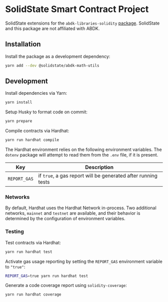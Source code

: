 # SolidState Smart Contract Project

SolidState extensions for the `abdk-libraries-solidity` [package](https://www.npmjs.com/package/abdk-libraries-solidity). SolidState and this package are not affiliated with ABDK.

## Installation

Install the package as a development dependency:

```bash
yarn add --dev @solidstate/abdk-math-utils
```

## Development

Install dependencies via Yarn:

```bash
yarn install
```

Setup Husky to format code on commit:

```bash
yarn prepare
```

Compile contracts via Hardhat:

```bash
yarn run hardhat compile
```

The Hardhat environment relies on the following environment variables. The `dotenv` package will attempt to read them from the `.env` file, if it is present.

| Key          | Description                                                   |
| ------------ | ------------------------------------------------------------- |
| `REPORT_GAS` | if `true`, a gas report will be generated after running tests |

### Networks

By default, Hardhat uses the Hardhat Network in-process. Two additional networks, `mainnet` and `testnet` are available, and their behavior is determined by the configuration of environment variables.

### Testing

Test contracts via Hardhat:

```bash
yarn run hardhat test
```

Activate gas usage reporting by setting the `REPORT_GAS` environment variable to `"true"`:

```bash
REPORT_GAS=true yarn run hardhat test
```

Generate a code coverage report using `solidity-coverage`:

```bash
yarn run hardhat coverage
```
